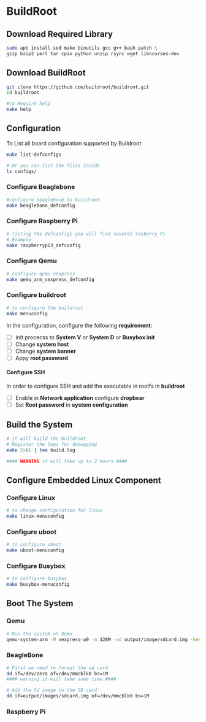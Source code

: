 # BuildRoot

## Download Required Library

```bash
sudo apt install sed make binutils gcc g++ bash patch \
gzip bzip2 perl tar cpio python unzip rsync wget libncurses-dev
```

## Download BuildRoot

```bash
git clone https://github.com/buildroot/buildroot.git
cd buildroot

#to Require help
make help
```

## Configuration

To List all board configuration supported by Buildroot 

```bash
make list-defconfigs

# Or you can list the files inside 
ls configs/
```

### Configure  Beaglebone

```bash
#configure beaglebone to buildroot
make beaglebone_defconfig
```

### Configure Raspberry Pi

```bash
# listing the defconfigs you will find several rasberry Pi
# Example
make raspberrypi3_defconfig
```

### Configure Qemu

```bash
# configure qemu vexpress
make qemu_arm_vexpress_defconfig
```

### Configure buildroot

```bash
# to configure the buildroot
make menuconfig
```

In the configuration, configure the following **requirement**:

- [ ]  Init procecss to **System V** or **System D** or **Busybox init**
- [ ]  Change **system host**
- [ ] Change **system banner**
- [ ]  Appy **root password**

#### Configure SSH

In order to configure SSH and add the executable in rootfs in **buildroot**

- [ ]  Enable in **Network application** configure **dropbear**
- [ ]  Set **Root password** in **system configuration**

## Build the System

```bash
# It will build the buildroot 
# Register the logs for debugging
make 2>&1 | tee build.log

#### WARNING it will take up to 2 hours ####
```

## Configure Embedded Linux Component

### Configure Linux

```bash
# to change configuration for linux 
make linux-menuconfig
```

### Configure uboot

```bash
# to configure uboot
make uboot-menuconfig
```

### Configure Busybox

```bash
# to configure busybox
make busybox-menuconfig
```

## Boot The System

### Qemu

```bash
# Run the system on Qemu
qemu-system-arm -M vexpress-a9 -m 128M -sd output/image/sdcard.img -kernel output/image/u-boot.img -nograhic
```

### BeagleBone

```bash
# First we need to format the sd card
dd if=/dev/zero of=/dev/mmcblk0 bs=1M
#### warning it will take some time ####

# Add the Sd image to the SD card
dd if=output/images/sdcard.img of=/dev/mmcblk0 bs=1M
```

### Raspberry Pi